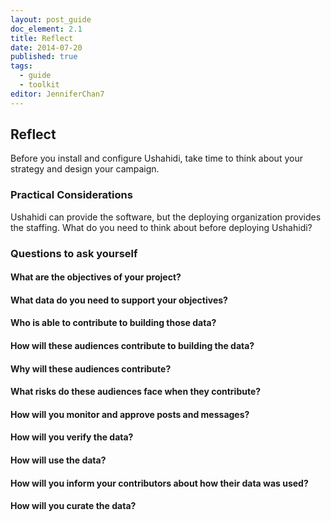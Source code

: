 ```yaml
---
layout: post_guide
doc_element: 2.1
title: Reflect
date: 2014-07-20
published: true
tags:
  - guide
  - toolkit
editor: JenniferChan7
---
```


## Reflect
Before you install and configure Ushahidi, take time to think about your strategy and design your campaign.

### Practical Considerations

Ushahidi can provide the software, but the deploying organization provides the staffing. What do you need to think about before deploying Ushahidi?

### Questions to ask yourself

#### What are the objectives of your project?

#### What data do you need to support your objectives?

#### Who is able to contribute to building those data?

#### How will these audiences contribute to building the data?

#### Why will these audiences contribute?

#### What risks do these audiences face when they contribute?

#### How will you monitor and approve posts and messages?

#### How will you verify the data?

#### How will use the data?

#### How will you inform your contributors about how their data was used?

#### How will you curate the data?




